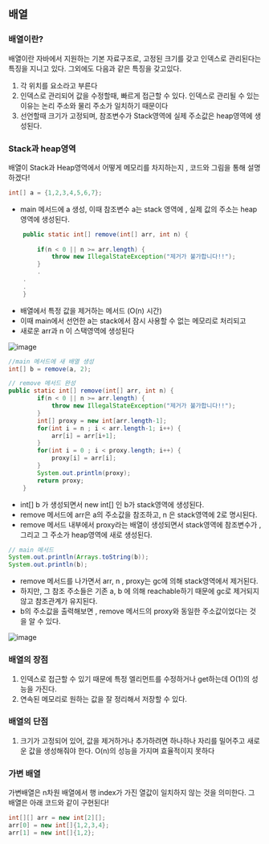 ## 배열
### 배열이란?

배열이란 자바에서 지원하는 기본 자료구조로, 고정된 크기를 갖고 인덱스로 관리된다는 특징을 지니고 있다.
그외에도 다음과 같은 특징을 갖고있다.
1. 각 위치를 요소라고 부른다
2. 인덱스로 관리되어 값을 수정할때, 빠르게 접근할 수 있다. 인덱스로 관리될 수 있는 이유는 논리 주소와 물리 주소가 일치하기 때문이다
3. 선언할때 크기가 고정되며, 참조변수가 Stack영역에 실제 주소값은 heap영역에 생성된다.

### Stack과 heap영역

배열이 Stack과 Heap영역에서 어떻게 메모리를 차지하는지 , 코드와 그림을 통해 설명하겠다!

```java
int[] a = {1,2,3,4,5,6,7};
```
* main 메서드에 a 생성, 이때 참조변수 a는 stack 영역에 , 실제 값의 주소는 heap영역에 생성된다. 


```java
	public static int[] remove(int[] arr, int n) {
		
		if(n < 0 || n >= arr.length) {
			throw new IllegalStateException("제거가 불가합니다!!");
		}
		.
    .
    .
	}
 ``` 
* 배열에서 특정 값을 제거하는 메서드 (O(n) 시간)
* 이때 main에서 선언한 a는 stack에서 잠시 사용할 수 없는 메모리로 처리되고
* 새로운 arr과 n 이 스택영역에 생성된다

![image](https://user-images.githubusercontent.com/87312401/134536003-e0aa0cf1-0e68-4681-8267-2ebbc9478085.png)

```java
//main 메서드에 새 배열 생성
int[] b = remove(a, 2);

// remove 메서드 완성
public static int[] remove(int[] arr, int n) {
		if(n < 0 || n >= arr.length) {
			throw new IllegalStateException("제거가 불가합니다!!");
		}
		int[] proxy = new int[arr.length-1];
		for(int i = n ; i < arr.length-1; i++) {
			arr[i] = arr[i+1];
		}
		for(int i = 0 ; i < proxy.length; i++) {
			proxy[i] = arr[i];
		}
		System.out.println(proxy);
		return proxy;
	}
```
* int[] b 가 생성되면서 new int[] 인 b가 stack영역에 생성된다.
* remove 메서드에 arr은 a의 주소값을 참조하고, n 은 stack영역에 2로 명시된다.
* remove 메서드 내부에서 proxy라는 배열이 생성되면서 stack영역에 참조변수가 , 그리고 그 주소가 heap영역에 새로 생성된다.

```java
// main 메서드
System.out.println(Arrays.toString(b));
System.out.println(b);
```
* remove 메서드를 나가면서 arr, n , proxy는 gc에 의해 stack영역에서 제거된다.
* 하지만, 그 참조 주소들은 기존 a, b 에 의해 reachable하기 때문에 gc로 제거되지 않고 참조관계가 유지된다.
* b의 주소값을 출력해보면 , remove 메서드의 proxy와 동일한 주소값이었다는 것을 알 수 있다.

![image](https://user-images.githubusercontent.com/87312401/134537789-5a9f0090-f1d5-4cfe-8c34-f1280a2c4577.png)

### 배열의 장점
1. 인덱스로 접근할 수 있기 때문에 특정 엘리먼트를 수정하거나 get하는데 O(1)의 성능을 가진다.
2. 연속된 메모리로 원하는 값을 잘 정리해서 저장할 수 있다.

### 배열의 단점
1. 크기가 고정되어 있어, 값을 제거하거나 추가하려면 하나하나 자리를 밀어주고 새로운 값을 생성해줘야 한다. O(n)의 성능을 가지며 효율적이지 못하다

### 가변 배열
가변배열은 n차원 배열에서 행 index가 가진 열값이 일치하지 않는 것을 의미한다.
그 배열은 아래 코드와 같이 구현된다!
```java
int[][] arr = new int[2][];
arr[0] = new int[]{1,2,3,4};
arr[1] = new int[]{1,2};
```

 
